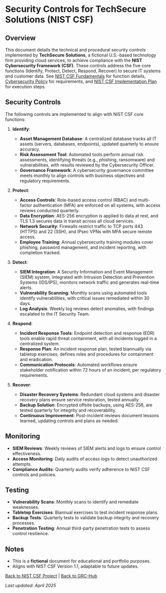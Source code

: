 # Security Controls for TechSecure Solutions (NIST CSF)

## Overview
This document details the technical and procedural security controls implemented by **TechSecure Solutions**, a fictional U.S.-based technology firm providing cloud services, to achieve compliance with the **NIST Cybersecurity Framework (CSF)**. These controls address the five core functions (Identify, Protect, Detect, Respond, Recover) to secure IT systems and customer data. See [NIST CSF Fundamentals](../compliance/nist-csf-fundamentals.md) for function details, [Cybersecurity Policy](../policies/cybersecurity-policy.md) for requirements, and [NIST CSF Implementation Plan](../implementation/nist-csf-plan.md) for execution steps.

## Security Controls
The following controls are implemented to align with NIST CSF core functions:

1. **Identify**:
   - **Asset Management Database**: A centralized database tracks all IT assets (servers, databases, endpoints), updated quarterly to ensure accuracy.
   - **Risk Assessment Tool**: Automated tools perform annual risk assessments, identifying threats (e.g., phishing, ransomware) and vulnerabilities, with results reviewed by the Cybersecurity Officer.
   - **Governance Framework**: A cybersecurity governance committee meets monthly to align controls with business objectives and regulatory requirements.

2. **Protect**:
   - **Access Controls**: Role-based access control (RBAC) and multi-factor authentication (MFA) are enforced on all systems, with access reviews conducted quarterly.
   - **Data Encryption**: AES-256 encryption is applied to data at rest, and TLS 1.3 secures data in transit across all cloud services.
   - **Network Security**: Firewalls restrict traffic to TCP ports 443 (HTTPS) and 22 (SSH), and IPsec VPNs with MFA secure remote access.
   - **Employee Training**: Annual cybersecurity training modules cover phishing, password management, and incident reporting, with completion tracked.

3. **Detect**:
   - **SIEM Integration**: A Security Information and Event Management (SIEM) system, integrated with Intrusion Detection and Prevention Systems (IDS/IPS), monitors network traffic and generates real-time alerts.
   - **Vulnerability Scanning**: Monthly scans using automated tools identify vulnerabilities, with critical issues remediated within 30 days.
   - **Log Analysis**: Weekly log reviews detect anomalies, with findings escalated to the IT Security Team.

4. **Respond**:
   - **Incident Response Tools**: Endpoint detection and response (EDR) tools enable rapid threat containment, with all incidents logged in a centralized system.
   - **Response Plan**: An incident response plan, tested biannually via tabletop exercises, defines roles and procedures for containment and eradication.
   - **Communication Protocols**: Automated workflows ensure stakeholder notification within 72 hours of an incident, per regulatory requirements.

5. **Recover**:
   - **Disaster Recovery Systems**: Redundant cloud systems and disaster recovery plans ensure service restoration, tested annually.
   - **Backup Solution**: Encrypted offsite backups, using AES-256, are tested quarterly for integrity and recoverability.
   - **Continuous Improvement**: Post-incident reviews document lessons learned, updating controls and plans as needed.

## Monitoring
- **SIEM Reviews**: Weekly reviews of SIEM alerts and logs to ensure control effectiveness.
- **Access Monitoring**: Daily audits of access logs to detect unauthorized attempts.
- **Compliance Audits**: Quarterly audits verify adherence to NIST CSF controls and policies.

## Testing
- **Vulnerability Scans**: Monthly scans to identify and remediate weaknesses.
- **Tabletop Exercises**: Biannual exercises to test incident response plans.
- **Backup Tests**: Quarterly tests to validate backup integrity and recovery processes.
- **Penetration Testing**: Annual third-party penetration tests to assess control resilience.

## Notes
- This is a **fictional** document for educational and portfolio purposes.
- Aligns with NIST CSF Version 1.1, adaptable to future updates.

[Back to NIST CSF Project](../readme.md) | [Back to GRC-Hub](../../README.md)

*Last updated: April 2025*
